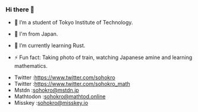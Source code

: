 ### Hi there 👋

<!--
**sohokro/sohokro** is a ✨ _special_ ✨ repository because its `README.md` (this file) appears on your GitHub profile.

Here are some ideas to get you started:-->

- 🔭 I’m a student of Tokyo Institute of Technology.

- 🗾 I'm from Japan.

- 🌱 I’m currently learning Rust.
<!-- - 👯 I’m looking to collaborate on ...
- 🤔 I’m looking for help with ...
- 💬 Ask me about ... -->
<!-- - 📫 How to reach me:https://www.twitter.com/sohokro -->
<!-- - 😄 Pronouns: ... -->
- ⚡ Fun fact: Taking photo of train, watching Japanese amine and learning mathematics.
<!-- - the MMD model of this icon is made by トビ-sama.-->
- Twitter :https://www.twitter.com/sohokro
- Twitter :https://www.twitter.com/sohokro_math
- Mstdn :sohokro@mstdn.jp
- Mathtodon :sohokro@mathtod.online
- Misskey :sohokro@misskey.io
